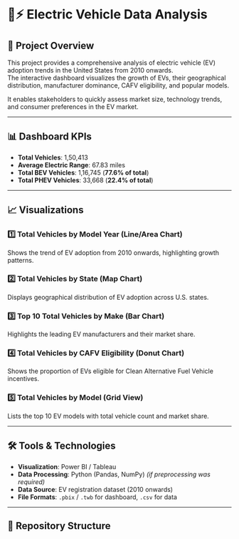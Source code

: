 # 🚗⚡ Electric Vehicle Data Analysis

## 📌 Project Overview
This project provides a comprehensive analysis of electric vehicle (EV) adoption trends in the United States from 2010 onwards.  
The interactive dashboard visualizes the growth of EVs, their geographical distribution, manufacturer dominance, CAFV eligibility, and popular models.  

It enables stakeholders to quickly assess market size, technology trends, and consumer preferences in the EV market.

---

## 📊 Dashboard KPIs
- **Total Vehicles**: 1,50,413
- **Average Electric Range**: 67.83 miles
- **Total BEV Vehicles**: 1,16,745 (**77.6% of total**)
- **Total PHEV Vehicles**: 33,668 (**22.4% of total**)

---

## 📈 Visualizations

### 1️⃣ Total Vehicles by Model Year (Line/Area Chart)  
Shows the trend of EV adoption from 2010 onwards, highlighting growth patterns.

### 2️⃣ Total Vehicles by State (Map Chart)  
Displays geographical distribution of EV adoption across U.S. states.

### 3️⃣ Top 10 Total Vehicles by Make (Bar Chart)  
Highlights the leading EV manufacturers and their market share.

### 4️⃣ Total Vehicles by CAFV Eligibility (Donut Chart)  
Shows the proportion of EVs eligible for Clean Alternative Fuel Vehicle incentives.

### 5️⃣ Total Vehicles by Model (Grid View)  
Lists the top 10 EV models with total vehicle count and market share.

---

## 🛠 Tools & Technologies
- **Visualization**: Power BI / Tableau
- **Data Processing**: Python (Pandas, NumPy) *(if preprocessing was required)*
- **Data Source**: EV registration dataset (2010 onwards)
- **File Formats**: `.pbix` / `.twb` for dashboard, `.csv` for data

---

## 📂 Repository Structure


